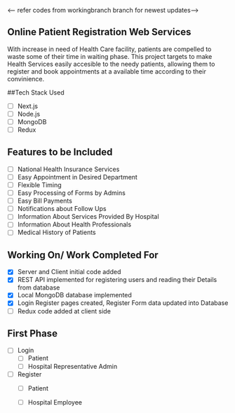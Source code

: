 <-- refer codes from workingbranch branch for newest updates-->

## Online Patient Registration Web Services
With increase in need of Health Care facility, patients are compelled to waste some of their time in waiting phase. This project targets to make Health Services easily accesible to the needy patients, allowing them to register and book appointments at a available time according to their convinience.

##Tech Stack Used
- [ ] Next.js
- [ ] Node.js
- [ ] MongoDB
- [ ] Redux

## Features to be Included
- [ ] National Health Insurance Services
- [ ] Easy Appointment in Desired Department
- [ ] Flexible Timing
- [ ] Easy Processing of Forms by Admins
- [ ] Easy Bill Payments
- [ ] Notifications about Follow Ups
- [ ] Information About Services Provided By Hospital
- [ ] Information About Health Professionals
- [ ] Medical History of Patients

## Working On/ Work Completed For
- [x] Server and Client initial code added
- [x] REST API implemented for registering users and reading their Details from database
- [x] Local MongoDB database implemented
- [x] Login Register pages created, Register Form data updated into Database
- [ ] Redux code added at client side

## First Phase 
- [ ] Login
    - [ ] Patient
    - [ ] Hospital Representative Admin 
- [ ] Register
    - [ ] Patient
    - [ ] Hospital Employee 

    
